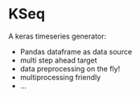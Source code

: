 # KSeq
A keras timeseries generator:
* Pandas dataframe as data source
* multi step ahead target
* data preprocessing on the fly!
* multiprocessing friendly
* ...
